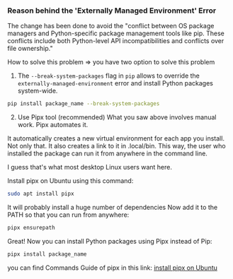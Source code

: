 ### Reason behind the 'Externally Managed Environment' Error
The change has been done to avoid the "conflict between OS package managers and Python-specific package management tools like pip. These conflicts include both Python-level API incompatibilities and conflicts over file ownership."

How to solve this problem => you have two option to solve this problem
1. The `--break-system-packages` flag in `pip` allows to override the `externally-managed-environment` error and install Python packages system-wide.
```sh
pip install package_name --break-system-packages
```
2. Use Pipx tool (recommended)
What you saw above involves manual work. Pipx automates it.

It automatically creates a new virtual environment for each app you install. Not only that. It also creates a link to it in .local/bin. This way, the user who installed the package can run it from anywhere in the command line.

I guess that's what most desktop Linux users want here.

Install pipx on Ubuntu using this command:
```sh
sudo apt install pipx
```
It will probably install a huge number of dependencies
Now add it to the PATH so that you can run from anywhere:
```sh
pipx ensurepath
```
Great! Now you can install Python packages using Pipx instead of Pip:
```sh
pipx install package_name
```
you can find Commands Guide of pipx in this link:
[install pipx on Ubuntu](https://itsfoss.com/install-pipx-ubuntu/)
